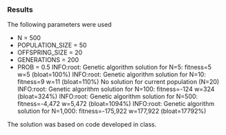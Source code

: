 ### Results
The following parameters were used
- N = 500
- POPULATION_SIZE = 50
- OFFSPRING_SIZE = 20
- GENERATIONS = 200
- PROB = 0.5
INFO:root: Genetic algorithm solution for N=5: fitness=5 w=5 (bloat=100%)
INFO:root: Genetic algorithm solution for N=10: fitness=9 w=11 (bloat=110%)
No solution for current population (N=20)
INFO:root: Genetic algorithm solution for N=100: fitness=-124 w=324 (bloat=324%)
INFO:root: Genetic algorithm solution for N=500: fitness=-4,472 w=5,472 (bloat=1094%)
INFO:root: Genetic algorithm solution for N=1,000: fitness=-175,922 w=177,922 (bloat=17792%)

The solution was based on code developed in class.